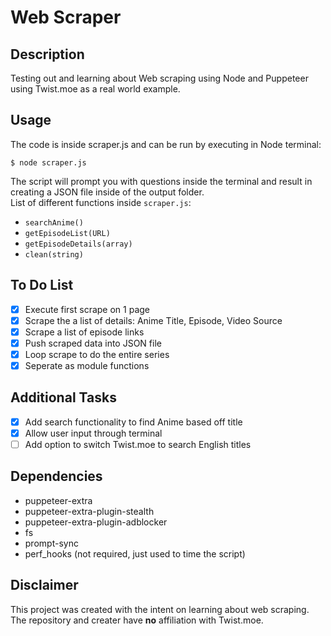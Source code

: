 # Web Scraper

## Description
 Testing out and learning about Web scraping using Node and Puppeteer using Twist.moe as a real world example. 
 
 ## Usage
 The code is inside scraper.js and can be run by executing in Node terminal: 
 
```node terminal
$ node scraper.js
```
The script will prompt you with questions inside the terminal and result in creating a JSON file inside of the output folder.\
List of different functions inside ```scraper.js```:
- ```searchAnime()```
- ```getEpisodeList(URL) ```
- ```getEpisodeDetails(array)```
- ```clean(string)```

## To Do List
- [X] Execute first scrape on 1 page
- [X] Scrape the a list of details: Anime Title, Episode, Video Source
- [X] Scrape a list of episode links
- [X] Push scraped data into JSON file
- [X] Loop scrape to do the entire series
- [X] Seperate as module functions

## Additional Tasks
- [X] Add search functionality to find Anime based off title
- [X] Allow user input through terminal
- [ ] Add option to switch Twist.moe to search English titles

## Dependencies
- puppeteer-extra
- puppeteer-extra-plugin-stealth
- puppeteer-extra-plugin-adblocker
- fs
- prompt-sync
- perf_hooks (not required, just used to time the script)

## Disclaimer
This project was created with the intent on learning about web scraping. The repository and creater have **no** affiliation with Twist.moe.

